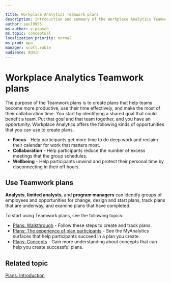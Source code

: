 ```yaml
---

title: Workplace Analytics Teamwork plans 
description: Introduction and summary of the Workplace Analytics Teamwork plans
author: paul9955
ms.author: v-pausch
ms.topic: conceptual
localization_priority: normal 
ms.prod: wpa
manager: scott.ruble
audience: Admin
---
```


# Workplace Analytics Teamwork plans

The purpose of the Teamwork plans is to create plans that help teams become more productive, use their time effectively, and make the most of their collaboration time. You start by identifying a shared goal that could benefit a team. Put that goal and that team together, and you have an _opportunity_. Workplace Analytics offers the following kinds of opportunities that you can use to create plans.

* **Focus** - Help participants get more time to do deep work and reclaim their calendar for work that matters most.
* **Collaboration** - Help participants reduce the number of excess meetings that the group schedules.
* **Wellbeing** - Help participants unwind and protect their personal time by disconnecting in their off hours.

## Use Teamwork plans

**Analysts**, **limited analysts**, and **program managers** can identify groups of employees and opportunities for change, design and start plans, track plans that are underway, and examine plans that have completed.

To start using Teamwork plans, see the following topics:

* [Plans: Walkthrough](solutionsv2-task.md) - Follow these steps to create and track plans.
* [Plans: The experience of plan participants](solutionsv2-participants.md) - See the MyAnalytics surfaces that help participants succeed in a plan you create.
* [Plans: Concepts](solutionsv2-conceptual.md) - Gain more understanding about concepts that can help you create successful plans.

## Related topic

[Plans: Introduction](solutionsv2-intro.md)
